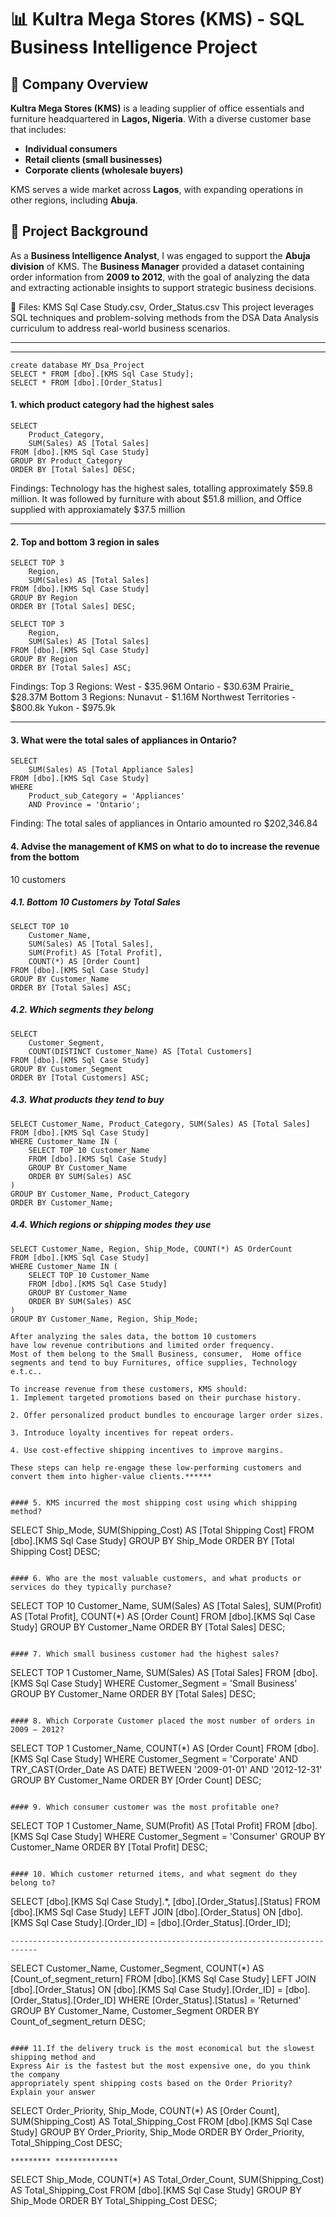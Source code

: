 # 📊 Kultra Mega Stores (KMS) - SQL Business Intelligence Project

## 🏢 Company Overview
**Kultra Mega Stores (KMS)** is a leading supplier of office essentials and furniture headquartered in **Lagos, Nigeria**. With a diverse customer base that includes:
- **Individual consumers**
- **Retail clients (small businesses)**
- **Corporate clients (wholesale buyers)**

KMS serves a wide market across **Lagos**, with expanding operations in other regions, including **Abuja**.

## 📌 Project Background
As a **Business Intelligence Analyst**, I was engaged to support the **Abuja division** of KMS. The **Business Manager** provided a dataset containing order information from **2009 to 2012**, with the goal of analyzing the data and extracting actionable insights to support strategic business decisions.

📁 Files: KMS Sql Case Study.csv, Order_Status.csv
This project leverages SQL techniques and problem-solving methods from the DSA Data Analysis curriculum to address real-world business scenarios.

---
_____________________________________________________________________________________________________
```
create database MY_Dsa_Project
SELECT * FROM [dbo].[KMS Sql Case Study];
SELECT * FROM [dbo].[Order_Status]
```

#### 1. which product category had the highest sales
```
SELECT 
    Product_Category,
    SUM(Sales) AS [Total Sales]
FROM [dbo].[KMS Sql Case Study]
GROUP BY Product_Category
ORDER BY [Total Sales] DESC;
```
Findings: Technology has the highest sales, totalling approximately $59.8 million. It was followed by furniture with about $51.8 million, and Office supplied with approxiamately $37.5 million
________________________________________________________________________________________________________
#### 2. Top and bottom 3 region in sales
```
SELECT TOP 3 
    Region,
    SUM(Sales) AS [Total Sales]
FROM [dbo].[KMS Sql Case Study]
GROUP BY Region
ORDER BY [Total Sales] DESC;

SELECT TOP 3 
    Region,
    SUM(Sales) AS [Total Sales]
FROM [dbo].[KMS Sql Case Study]
GROUP BY Region
ORDER BY [Total Sales] ASC;
```
Findings:
Top 3 Regions: 
West - $35.96M
Ontario - $30.63M
Prairie_ $28.37M
Bottom 3 Regions:
Nunavut - $1.16M
Northwest Territories - $800.8k
Yukon - $975.9k
_________________________________________________________________________________________________________
#### 3. What were the total sales of appliances in Ontario?
```
SELECT 
    SUM(Sales) AS [Total Appliance Sales]
FROM [dbo].[KMS Sql Case Study]
WHERE 
    Product_sub_Category = 'Appliances'
    AND Province = 'Ontario';
```
Finding:
The total sales of appliances in Ontario amounted ro $202,346.84

#### 4. Advise the management of KMS on what to do to increase the revenue from the bottom 
10 customers

##### 4.1. Bottom 10 Customers by Total Sales
```
SELECT TOP 10 
    Customer_Name,
    SUM(Sales) AS [Total Sales],
    SUM(Profit) AS [Total Profit],
    COUNT(*) AS [Order Count]
FROM [dbo].[KMS Sql Case Study]
GROUP BY Customer_Name
ORDER BY [Total Sales] ASC;
```

##### 4.2. Which segments they belong
```
SELECT 
    Customer_Segment, 
    COUNT(DISTINCT Customer_Name) AS [Total Customers]
FROM [dbo].[KMS Sql Case Study]
GROUP BY Customer_Segment
ORDER BY [Total Customers] ASC;
```

##### 4.3. What products they tend to buy

```
SELECT Customer_Name, Product_Category, SUM(Sales) AS [Total Sales]
FROM [dbo].[KMS Sql Case Study]
WHERE Customer_Name IN (
    SELECT TOP 10 Customer_Name
    FROM [dbo].[KMS Sql Case Study]
    GROUP BY Customer_Name
    ORDER BY SUM(Sales) ASC  
)
GROUP BY Customer_Name, Product_Category
ORDER BY Customer_Name;
```

##### 4.4. Which regions or shipping modes they use
```
SELECT Customer_Name, Region, Ship_Mode, COUNT(*) AS OrderCount
FROM [dbo].[KMS Sql Case Study]
WHERE Customer_Name IN (
    SELECT TOP 10 Customer_Name
    FROM [dbo].[KMS Sql Case Study]
    GROUP BY Customer_Name
    ORDER BY SUM(Sales) ASC 
)
GROUP BY Customer_Name, Region, Ship_Mode;
```

```
After analyzing the sales data, the bottom 10 customers 
have low revenue contributions and limited order frequency.
Most of them belong to the Small Business, consumer,  Home office segments and tend to buy Furnitures, office supplies, Technology e.t.c..

To increase revenue from these customers, KMS should:
1. Implement targeted promotions based on their purchase history.

2. Offer personalized product bundles to encourage larger order sizes.

3. Introduce loyalty incentives for repeat orders.

4. Use cost-effective shipping incentives to improve margins.

These steps can help re-engage these low-performing customers and convert them into higher-value clients.******


#### 5. KMS incurred the most shipping cost using which shipping method?
```
SELECT 
    Ship_Mode,
    SUM(Shipping_Cost) AS [Total Shipping Cost]
FROM [dbo].[KMS Sql Case Study]
GROUP BY Ship_Mode
ORDER BY [Total Shipping Cost] DESC;
```

#### 6. Who are the most valuable customers, and what products or services do they typically purchase?
```
SELECT TOP 10 
    Customer_Name,
    SUM(Sales) AS [Total Sales],
    SUM(Profit) AS [Total Profit],
    COUNT(*) AS [Order Count]
FROM [dbo].[KMS Sql Case Study]
GROUP BY Customer_Name
ORDER BY [Total Sales] DESC;
```

#### 7. Which small business customer had the highest sales? 
```
SELECT TOP 1 
    Customer_Name,
    SUM(Sales) AS [Total Sales]
FROM [dbo].[KMS Sql Case Study]
WHERE Customer_Segment = 'Small Business'
GROUP BY Customer_Name
ORDER BY [Total Sales] DESC;
```

#### 8. Which Corporate Customer placed the most number of orders in 2009 – 2012?
```
SELECT TOP 1 
    Customer_Name,
    COUNT(*) AS [Order Count]
FROM [dbo].[KMS Sql Case Study]
WHERE 
    Customer_Segment = 'Corporate' AND
    TRY_CAST(Order_Date AS DATE) BETWEEN '2009-01-01' AND '2012-12-31'
GROUP BY Customer_Name
ORDER BY [Order Count] DESC;
```

#### 9. Which consumer customer was the most profitable one? 
```
SELECT TOP 1 
    Customer_Name,
    SUM(Profit) AS [Total Profit]
FROM [dbo].[KMS Sql Case Study]
WHERE Customer_Segment = 'Consumer'
GROUP BY Customer_Name
ORDER BY [Total Profit] DESC;
```

#### 10. Which customer returned items, and what segment do they belong to? 
```
SELECT 
    [dbo].[KMS Sql Case Study].*,
    [dbo].[Order_Status].[Status]
FROM [dbo].[KMS Sql Case Study]
LEFT JOIN [dbo].[Order_Status]
    ON [dbo].[KMS Sql Case Study].[Order_ID] = [dbo].[Order_Status].[Order_ID];
```
----------------------------------------------------------------------------
```
SELECT 
    Customer_Name,
    Customer_Segment,
    COUNT(*) AS [Count_of_segment_return]
FROM [dbo].[KMS Sql Case Study]
LEFT JOIN [dbo].[Order_Status]
    ON [dbo].[KMS Sql Case Study].[Order_ID] = [dbo].[Order_Status].[Order_ID]
WHERE [Order_Status].[Status] = 'Returned'
GROUP BY Customer_Name, Customer_Segment
ORDER BY Count_of_segment_return DESC;
```

#### 11.If the delivery truck is the most economical but the slowest shipping method and 
Express Air is the fastest but the most expensive one, do you think the company 
appropriately spent shipping costs based on the Order Priority? Explain your answer 

```
SELECT 
    Order_Priority,
    Ship_Mode,
    COUNT(*) AS [Order Count],
    SUM(Shipping_Cost) AS Total_Shipping_Cost
FROM [dbo].[KMS Sql Case Study]
GROUP BY Order_Priority, Ship_Mode
ORDER BY Order_Priority, Total_Shipping_Cost DESC;
```
********* **************
```
SELECT 
    Ship_Mode,
    COUNT(*) AS Total_Order_Count,
    SUM(Shipping_Cost) AS Total_Shipping_Cost
FROM 
    [dbo].[KMS Sql Case Study]
GROUP BY 
    Ship_Mode
ORDER BY 
    Total_Shipping_Cost DESC;
```
